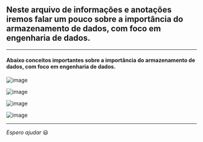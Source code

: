 ## Neste arquivo de informações e anotações iremos falar um pouco sobre a importância do armazenamento de dados, com foco em engenharia de dados.

---

#### Abaixo conceitos importantes sobre a importância do armazenamento de dados, com foco em engenharia de dados.

![image](https://github.com/Phelipe-Sempreboni/tutorials-informations-notes/assets/57469401/563c9ec1-cd84-4153-90ff-9387718ce0fa)

![image](https://github.com/Phelipe-Sempreboni/tutorials-informations-notes/assets/57469401/328e6678-5615-4cc4-aeb9-2b2b4b80ee21)

![image](https://github.com/Phelipe-Sempreboni/tutorials-informations-notes/assets/57469401/db906735-3607-4866-b871-12fadfdf07e5)

![image](https://github.com/Phelipe-Sempreboni/tutorials-informations-notes/assets/57469401/870b4f9d-2c1c-41e6-817e-e9c04b72dacf)

---

_Espero ajudar_ :smiley:

